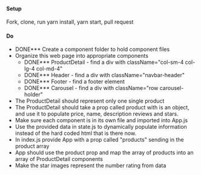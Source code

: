 #### Setup
Fork, clone, run yarn install, yarn start, pull request

#### Do
 * DONE*** Create a component folder to hold component files
 * Organize this web page into appropriate components
   * DONE*** ProductDetail - find a div with className="col-sm-4 col-lg-4 col-md-4"
   * DONE***  Header - find a div with className="navbar-header"
   * DONE*** Footer - find a footer element
   * DONE*** Carousel - find a div with className="row carousel-holder"
* The ProductDetail should represent only one single product
* The ProductDetail should take a prop called product with is an object, and use it to populate price, name, description reviews and stars.
* Make sure each component is in its own file and imported into App.js
* Use the provided data in state.js to dynamically populate information instead of the hard coded html that is there now.
* In index.js provide App with a prop called "products" sending in the product array
* App should use the product prop and map the array of products into an array of ProductDetail components
* Make the star images represent the number rating from data
